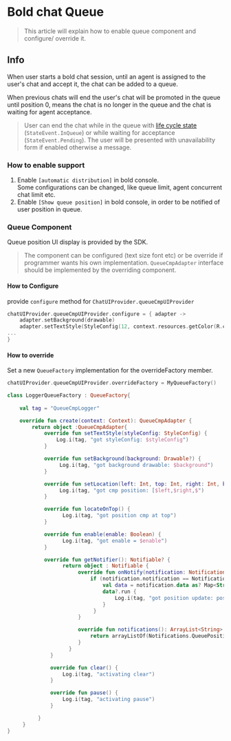 # Bold chat Queue

> This article will explain how to enable queue component and configure/ override it.
> 
## Info
When user starts a bold chat session, until an agent is assigned to the user's chat and accept it, the chat can be added to a queue.
 
When previous chats will end the user's chat will be promoted in the queue until position 0, means the chat is no longer in the queue and the chat is waiting for agent acceptance.

> User can end the chat while in the queue with [life cycle state](https://developer.bold360.com/help/EN/Bold360API/Bold360API/c_sdk_combined_android_adv_chat_lifecycle.html) (`StateEvent.InQueue`) or while waiting for acceptance (`StateEvent.Pending`). The user will be presented with unavailability form if enabled otherwise a message.

### How to enable support
1. Enable `[automatic distribution]` in bold console.   
Some configurations can be changed, like queue limit, agent concurrent chat limit etc.
2. Enable `[Show queue position]` in bold console, in order to be notified of user position in queue.

### Queue Component
Queue position UI display is provided by the SDK. 
>The component can be configured (text size font etc) or be override if programmer wants his own implementation.
>`QueueCmpAdapter` interface should be implemented by the overriding component.    

#### How to Configure
provide `configure` method for `ChatUIProvider.queueCmpUIProvider`
```kotlin
chatUIProvider.queueCmpUIProvider.configure = { adapter -> 
    adapter.setBackground(drawable)
    adapter.setTextStyle(StyleConfig(12, context.resources.getColor(R.color.colorTextLight)))
...
}
```
#### How to override
Set a new `QueueFactory` implementation for the overrideFactory member.
```kotlin
chatUIProvider.queueCmpUIProvider.overrideFactory = MyQueueFactory()

class LoggerQueueFactory : QueueFactory{
    
    val tag = "QueueCmpLogger"

    override fun create(context: Context): QueueCmpAdapter {
        return object :QueueCmpAdapter{
            override fun setTextStyle(styleConfig: StyleConfig) {
                Log.i(tag, "got styleConfig: $styleConfig")
            }

            override fun setBackground(background: Drawable?) {
                 Log.i(tag, "got background drawable: $background")
            }

            override fun setLocation(left: Int, top: Int, right: Int, bottom: Int) {
                 Log.i(tag, "got cmp position: [$left,$right,$")
            }

            override fun locateOnTop() {
                  Log.i(tag, "got position cmp at top")
            }

            override fun enable(enable: Boolean) {
                  Log.i(tag, "got enable = $enable")
            }

            override fun getNotifier(): Notifiable? {
                  return object : Notifiable {
                       override fun onNotify(notification: Notification, dispatcher: DispatchContinuation) {
                           if (notification.notification == Notifications.QueuePosition) {
                               val data = notification.data as? Map<String, Any>
                               data?.run {
                                   Log.i(tag, "got position update: position=${data["position"]}, enableCancel=${data["enableCancel"]}")
                               }
                            }
                       }

                       override fun notifications(): ArrayList<String> {
                           return arrayListOf(Notifications.QueuePosition)
                       }
                    }
              }

              override fun clear() {
                  Log.i(tag, "activating clear")
              }

              override fun pause() {
                  Log.i(tag, "activating pause")
              }

          }
     }
}

```

